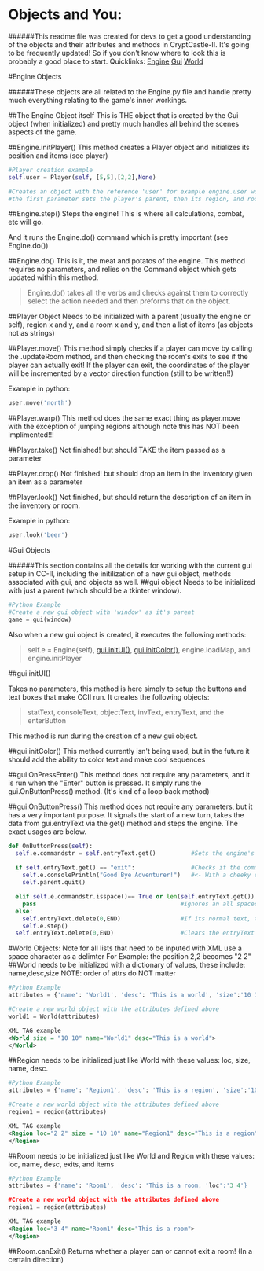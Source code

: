# Objects and You:

######This readme file was created for devs to get a good understanding of the objects and their attributes and methods in CryptCastle-II. It's going to be frequently updated! So if you don't know where to look this is probably a good place to start.
Quicklinks:
[Engine](https://github.com/QuantumFractal/CryptCastle-II/edit/master/docs/Objects%20and%20Methods.md#engine-objects)
[Gui](https://github.com/QuantumFractal/CryptCastle-II/edit/master/docs/Objects%20and%20Methods.md#gui-objects)
[World](https://github.com/QuantumFractal/CryptCastle-II/edit/master/docs/Objects%20and%20Methods.md#world-objects)

#Engine Objects

######These objects are all related to the Engine.py file and handle pretty much everything relating to the game's inner workings.

##The Engine Object itself
This is THE object that is created by the Gui object (when initialized) and pretty much handles all behind the scenes aspects of the game.

##Engine.initPlayer()
This method creates a Player object and initializes its position and items (see player)
```python
#Player creation example
self.user = Player(self, [5,5],[2,2],None)

#Creates an object with the reference 'user' for example engine.user would be the player object
#the first parameter sets the player's parent, then its region, and room location, along with a list of items
```
##Engine.step()
Steps the engine! This is where all calculations, combat, etc will go. 

And it runs the Engine.do() command which is pretty important (see Engine.do())

##Engine.do()
This is it, the meat and potatos of the engine. This method requires no parameters, and relies on the Command object which gets updated within this method.
>Engine.do() takes all the verbs and checks against them to correctly select the action needed and then preforms that on the object.

##Player Object
Needs to be initialized with a parent (usually the engine or self), region x and y, and a room x and y, and then a list of items (as objects not as strings)

##Player.move()
This method simply checks if a player can move by calling the .updateRoom method, and then checking the room's exits to see if the player can actually exit! If the player can exit, the coordinates of the player will be incremented by a vector direction function (still to be written!!)

Example in python: 
```python
user.move('north')
```

##Player.warp()
This method does the same exact thing as player.move with the exception of jumping regions although note this has NOT been implimented!!!

##Player.take()
Not finished! but should TAKE the item passed as a parameter

##Player.drop()
Not finished! but should drop an item in the inventory given an item as a parameter


##Player.look()
Not finished, but should return the description of an item in the inventory or room.


Example in python: 
```python
user.look('beer')
```

#Gui Objects

######This section contains all the details for working with the current gui setup in CC-II, including the initilization of a new gui object, methods associated with gui, and objects as well.
##gui object
Needs to be initialized with just a parent (which should be a tkinter window).
      
```python
#Python Example
#Create a new gui object with 'window' as it's parent
game = gui(window)
```
Also when a new gui object is created, it executes the following methods: 

>self.e = Engine(self), [gui.initUI()](https://github.com/QuantumFractal/CryptCastle-II/blob/master/docs/Objects%20and%20Methods.md#guiinitui), [gui.initColor()](), engine.loadMap, and engine.initPlayer


##gui.initUI()

Takes no parameters, this method is here simply to setup the buttons and text boxes that make CCII run.
It creates the following objects:

>statText, consoleText, objectText, invText, entryText, and the enterButton

This method is run during the creation of a new gui object.


##gui.initColor()
This method currently isn't being used, but in the future it should add the ability to color text and make cool sequences


##gui.OnPressEnter()
This method does not require any parameters, and it is run when the "Enter" button is pressed. It simply runs the gui.OnButtonPress() method. (It's kind of a loop back method)

##gui.OnButtonPress()
This method does not require any parameters, but it has a very important purpose. It signals the start of a new turn, takes the data from gui.entryText via the get() method and steps the engine. The exact usages are below.
```python
def OnButtonPress(self):
  self.e.commandstr = self.entryText.get()          #Sets the engine's command string as the entry text from the user
  
  if self.entryText.get() == "exit":                #Checks if the command is to exit, then exits
    self.e.consolePrintln("Good Bye Adventurer!")   #<- With a cheeky exit note :) 
    self.parent.quit()

  elif self.e.commandstr.isspace()== True or len(self.entryText.get()) == 0:
    pass                                         #Ignores an all spaces command input
  else:
    self.entryText.delete(0,END)                 #If its normal text, then step the engine (see engine.step)
    self.e.step()
  self.entryText.delete(0,END)                   #Clears the entryText box for the next command!
```
#World Objects:
Note for all lists that need to be inputed with XML use a space character as a delimter
For Example:
the position 2,2 becomes "2 2"
##World
needs to be initialized with a dictionary of values, these include:
name,desc,size NOTE: order of attrs do NOT matter
      
```python
#Python Example
attributes = {'name': 'World1', 'desc': 'This is a world', 'size':'10 10'}

#Create a new world object with the attributes defined above
world1 = World(attributes)
```
```xml
XML TAG example
<World size = "10 10" name="World1" desc="This is a world">
</World>
```

##Region
needs to be initialized just like World with these values:
loc, size, name, desc.
```python
#Python Example
attributes = {'name': 'Region1', 'desc': 'This is a region', 'size':'10 10', 'loc':'2 2'}

#Create a new world object with the attributes defined above
region1 = region(attributes)
```
```xml
XML TAG example
<Region loc="2 2" size = "10 10" name="Region1" desc="This is a region">
</Region>
```

##Room
needs to be initialized just like World and Region with these values:
loc, name, desc, exits, and items
```python
#Python Example
attributes = {'name': 'Room1', 'desc': 'This is a room, 'loc':'3 4'}

#Create a new world object with the attributes defined above
region1 = region(attributes)
```
```xml
XML TAG example
<Region loc="3 4" name="Room1" desc="This is a room">
</Region>
```
##Room.canExit()
Returns whether a player can or cannot exit a room! (In a certain direction)

